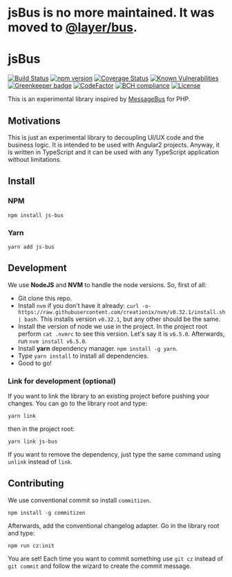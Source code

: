 # jsBus is no more maintained. It was moved to [@layer/bus](https://github.com/tafax/layerr).

# jsBus
[![Build Status](https://travis-ci.org/tafax/js-bus.svg?branch=master)](https://travis-ci.org/tafax/js-bus)
[![npm version](https://badge.fury.io/js/js-bus.svg)](https://badge.fury.io/js/js-bus)
[![Coverage Status](https://coveralls.io/repos/github/tafax/js-bus/badge.svg?branch=master)](https://coveralls.io/github/tafax/js-bus?branch=master)
[![Known Vulnerabilities](https://snyk.io/test/github/tafax/js-bus/badge.svg?targetFile=package.json)](https://snyk.io/test/github/tafax/js-bus?targetFile=package.json)
[![Greenkeeper badge](https://badges.greenkeeper.io/tafax/js-bus.svg)](https://greenkeeper.io/)
[![CodeFactor](https://www.codefactor.io/repository/github/tafax/js-bus/badge)](https://www.codefactor.io/repository/github/tafax/js-bus)
[![BCH compliance](https://bettercodehub.com/edge/badge/tafax/js-bus?branch=devel)](https://bettercodehub.com/)
[![License](https://img.shields.io/npm/l/js-bus.svg)](https://www.npmjs.com/package/js-bus)

This is an experimental library inspired by [MessageBus](https://github.com/SimpleBus/MessageBus) for PHP.

## Motivations

This is just an experimental library to decoupling UI/UX code and the business logic. It is intended to be used with Angular2 projects.
Anyway, it is written in TypeScript and it can be used with any TypeScript application without limitations.

## Install

### NPM
```
npm install js-bus
```

### Yarn
```
yarn add js-bus
```

## Development

We use **NodeJS** and **NVM** to handle the node versions. So, first of all:

* Git clone this repo.
* Install `nvm` if you don't have it already: `curl -o- https://raw.githubusercontent.com/creationix/nvm/v0.32.1/install.sh | bash`.
This installs version `v0.32.1`, but any other should be the same.
* Install the version of node we use in the project. In the project root perform `cat .nvmrc` to see this version.
Let's say it is `v6.5.0`. Afterwards, run `nvm install v6.5.0`.
* Install **yarn** dependency manager. `npm install -g yarn`.
* Type `yarn install` to install all dependencies.
* Good to go!

### Link for development (optional)

If you want to link the library to an existing project before pushing your changes.
You can go to the library root and type: 
```
yarn link
```
then in the project root:
```
yarn link js-bus
```
If you want to remove the dependency, just type the same command using `unlink` instead of `link`.

## Contributing

We use conventional commit so install `commitizen`.
```
npm install -g commitizen
```
Afterwards, add the conventional changelog adapter. Go in the library root and type:
```
npm run cz:init
```

You are set! Each time you want to commit something use `git cz` instead of
`git commit` and follow the wizard to create the commit message.
